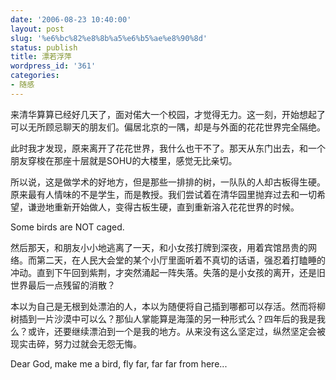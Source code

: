 ```yaml
---
date: '2006-08-23 10:40:00'
layout: post
slug: '%e6%bc%82%e8%8b%a5%e6%b5%ae%e8%90%8d'
status: publish
title: 漂若浮萍
wordpress_id: '361'
categories:
- 随感
---
```


来清华算算已经好几天了，面对偌大一个校园，才觉得无力。这一刻，开始想起了可以无所顾忌聊天的朋友们。偏居北京的一隅，却是与外面的花花世界完全隔绝。

此时我才发现，原来离开了花花世界，我什么也干不了。那天从东门出去，和一个朋友穿梭在那座十层就是SOHU的大楼里，感觉无比亲切。

所以说，这是做学术的好地方，但是那些一排排的树，一队队的人却古板得生硬。原来最有人情味的不是学生，而是教授。我们尝试着在清华园里抛弃过去和一切希望，谦逊地重新开始做人，变得古板生硬，直到重新溶入花花世界的时候。

Some birds are NOT caged.

然后那天，和朋友小小地逃离了一天，和小女孩打牌到深夜，用着宾馆昂贵的网络。而第二天，在人民大会堂的某个小厅里面听着不真切的话语，强忍着打瞌睡的冲动。直到下午回到紫荆，才突然涌起一阵失落。失落的是小女孩的离开，还是旧世界最后一点残留的消散？

本以为自己是无根到处漂泊的人，本以为随便将自己插到哪都可以存活。然而将柳树插到一片沙漠中可以么？那仙人掌能算是海藻的另一种形式么？四年后的我是我么？或许，还要继续漂泊到一个是我的地方。从来没有这么坚定过，纵然坚定会被现实击碎，努力过就会无怨无悔。

Dear God, make me a bird, fly far, far far from here...
